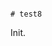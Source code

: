                                                                                                                                                                                                                                                                  # test8

Init.
